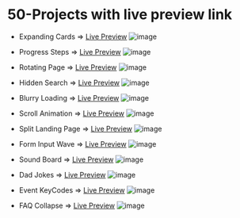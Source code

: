 # 50-Projects with live preview link
* Expanding Cards => <a href="https://sanky2020.github.io/50-Projects/Day1%20-%20Expanding%20Cards/" target="_blank">Live Preview</a>
![image](https://user-images.githubusercontent.com/69984129/150635922-759115f7-78dd-489e-b0fe-8136cbfd80c7.png)

* Progress Steps => <a href="https://sanky2020.github.io/50-Projects/Day2%20-%20Progress%20Steps/" target="_blank">Live Preview</a>
![image](https://user-images.githubusercontent.com/69984129/150635950-6b383745-3cf0-4d31-abd9-78eb86a99dd1.png)

* Rotating Page => <a href="https://sanky2020.github.io/50-Projects/Day3%20-%20Rotating%20Page/" target="_blank">Live Preview</a>
![image](https://user-images.githubusercontent.com/69984129/150635966-1ed4de7e-2062-421b-80a8-a701d2f120d4.png)

* Hidden Search => <a href="https://sanky2020.github.io/50-Projects/Day4%20-%20Hidden%20Search/" target="_blank">Live Preview</a>
![image](https://user-images.githubusercontent.com/69984129/150635990-ade0d112-4513-409e-b8c9-2f68426de6e4.png)

* Blurry Loading => <a href="https://sanky2020.github.io/50-Projects/Day5%20-%20Blurry%20Loading" target="_blank">Live Preview</a>
![image](https://user-images.githubusercontent.com/69984129/150636009-26db7f28-75b7-4e36-ab21-e3961030ab61.png)

* Scroll Animation => <a href="https://sanky2020.github.io/50-Projects/Day6%20-%20Scroll%20Animation" target="_blank">Live Preview</a>
![image](https://user-images.githubusercontent.com/69984129/150696071-6f5336a0-9854-4ad0-a26d-d18baed5aeb6.png)

* Split Landing Page => <a href="https://sanky2020.github.io/50-Projects/Day7%20-%20Split%20Landing%20Page/" target="_blank">Live Preview</a>
![image](https://user-images.githubusercontent.com/69984129/151374836-c0218852-2ed9-4798-abae-492e3ce15120.png)

* Form Input Wave => <a href="https://sanky2020.github.io/50-Projects/Day8%20-%20Form%20Input%20Wave/" target="_blank">Live Preview</a>
![image](https://user-images.githubusercontent.com/69984129/151669139-3eb15b2a-9a4e-4ff1-ae1e-8f03e3d02437.png)

* Sound Board => <a href="https://sanky2020.github.io/50-Projects/Day9%20-%20Sound%20board" target="_blank">Live Preview</a>
 ![image](https://user-images.githubusercontent.com/69984129/152646699-1ebd416c-131a-4808-a697-17c800ae501e.png)

* Dad Jokes => <a href="https://sanky2020.github.io/50-Projects/Day10%20-%20Dad%20Jokes/" target="_blank">Live Preview</a>
![image](https://user-images.githubusercontent.com/69984129/152646950-de74da97-f97e-4d37-a426-97f13a2412ba.png)

* Event KeyCodes => <a href="https://sanky2020.github.io/50-Projects/Day11%20-%20Event%20KeyCodes/" target="_blank">Live Preview</a>
![image](https://user-images.githubusercontent.com/69984129/152966119-a4dc354d-66ed-466f-91a7-f7d0ab008ac5.png)

* FAQ Collapse => <a href="https://sanky2020.github.io/50-Projects/Day12%20-%20FAQ%20Collapse/" target="_blank">Live Preview</a>
![image](https://user-images.githubusercontent.com/69984129/153268557-656efbdd-6a69-4493-be11-1fdf9490edef.png)
